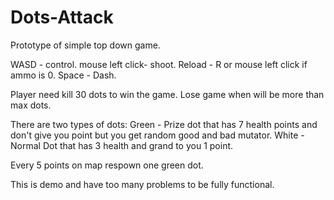 # Dots-Attack
Prototype of simple top down game.

WASD - control.
mouse left click-  shoot.
Reload - R or mouse left click if ammo is 0. 
Space - Dash.

Player need kill 30 dots to win the game.
Lose game when will be more than max dots.

There are two types of dots:
Green - Prize dot that has 7 health points and don't give you point but you get random good and bad mutator. 
White - Normal Dot that has 3 health and grand to you 1 point.

Every 5 points on map respown one green dot.

This is demo and have too many problems to be fully functional.

